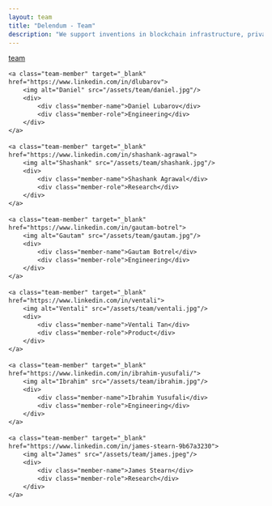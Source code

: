 ```yaml
---
layout: team
title: "Delendum - Team"
description: "We support inventions in blockchain infrastructure, private computing, and zero-knowledge proof applications"
---
```


<div class="page-link-container">
    <a class="menu-link" href="/team">team</a>
</div>

<div class="team">

    <a class="team-member" target="_blank" href="https://www.linkedin.com/in/dlubarov">
        <img alt="Daniel" src="/assets/team/daniel.jpg"/>
        <div>
            <div class="member-name">Daniel Lubarov</div>
            <div class="member-role">Engineering</div>
        </div>
    </a>

    <a class="team-member" target="_blank" href="https://www.linkedin.com/in/shashank-agrawal">
        <img alt="Shashank" src="/assets/team/shashank.jpg"/>
        <div>
            <div class="member-name">Shashank Agrawal</div>
            <div class="member-role">Research</div>
        </div>
    </a>

    <a class="team-member" target="_blank" href="https://www.linkedin.com/in/gautam-botrel">
        <img alt="Gautam" src="/assets/team/gautam.jpg"/>
        <div>
            <div class="member-name">Gautam Botrel</div>
            <div class="member-role">Engineering</div>
        </div>
    </a>

    <a class="team-member" target="_blank" href="https://www.linkedin.com/in/ventali">
        <img alt="Ventali" src="/assets/team/ventali.jpg"/>
        <div>
            <div class="member-name">Ventali Tan</div>
            <div class="member-role">Product</div>
        </div>
    </a>

    <a class="team-member" target="_blank" href="https://www.linkedin.com/in/ibrahim-yusufali/">
        <img alt="Ibrahim" src="/assets/team/ibrahim.jpg"/>
        <div>
            <div class="member-name">Ibrahim Yusufali</div>
            <div class="member-role">Engineering</div>
        </div>
    </a>

    <a class="team-member" target="_blank" href="https://www.linkedin.com/in/james-stearn-9b67a3230">
        <img alt="James" src="/assets/team/james.jpeg"/>
        <div>
            <div class="member-name">James Stearn</div>
            <div class="member-role">Research</div>
        </div>
    </a>
    

</div>